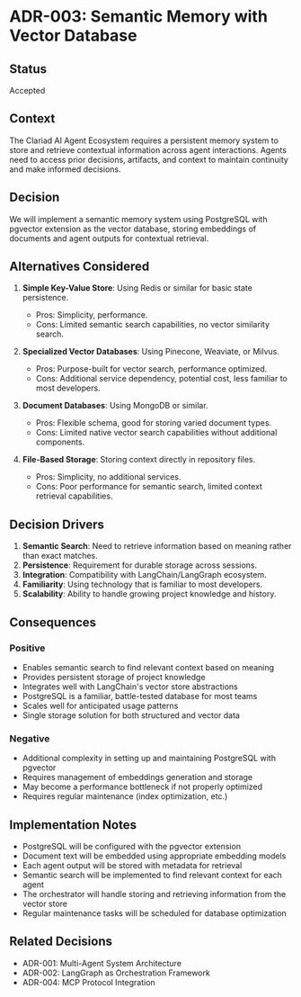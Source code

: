 # ADR-003: Semantic Memory with Vector Database

## Status

Accepted

## Context

The Clariad AI Agent Ecosystem requires a persistent memory system to store and retrieve contextual information across agent interactions. Agents need to access prior decisions, artifacts, and context to maintain continuity and make informed decisions.

## Decision

We will implement a semantic memory system using PostgreSQL with pgvector extension as the vector database, storing embeddings of documents and agent outputs for contextual retrieval.

## Alternatives Considered

1. **Simple Key-Value Store**: Using Redis or similar for basic state persistence.
   - Pros: Simplicity, performance.
   - Cons: Limited semantic search capabilities, no vector similarity search.

2. **Specialized Vector Databases**: Using Pinecone, Weaviate, or Milvus.
   - Pros: Purpose-built for vector search, performance optimized.
   - Cons: Additional service dependency, potential cost, less familiar to most developers.

3. **Document Databases**: Using MongoDB or similar.
   - Pros: Flexible schema, good for storing varied document types.
   - Cons: Limited native vector search capabilities without additional components.

4. **File-Based Storage**: Storing context directly in repository files.
   - Pros: Simplicity, no additional services.
   - Cons: Poor performance for semantic search, limited context retrieval capabilities.

## Decision Drivers

1. **Semantic Search**: Need to retrieve information based on meaning rather than exact matches.
2. **Persistence**: Requirement for durable storage across sessions.
3. **Integration**: Compatibility with LangChain/LangGraph ecosystem.
4. **Familiarity**: Using technology that is familiar to most developers.
5. **Scalability**: Ability to handle growing project knowledge and history.

## Consequences

### Positive

- Enables semantic search to find relevant context based on meaning
- Provides persistent storage of project knowledge
- Integrates well with LangChain's vector store abstractions
- PostgreSQL is a familiar, battle-tested database for most teams
- Scales well for anticipated usage patterns
- Single storage solution for both structured and vector data

### Negative

- Additional complexity in setting up and maintaining PostgreSQL with pgvector
- Requires management of embeddings generation and storage
- May become a performance bottleneck if not properly optimized
- Requires regular maintenance (index optimization, etc.)

## Implementation Notes

- PostgreSQL will be configured with the pgvector extension
- Document text will be embedded using appropriate embedding models
- Each agent output will be stored with metadata for retrieval
- Semantic search will be implemented to find relevant context for each agent
- The orchestrator will handle storing and retrieving information from the vector store
- Regular maintenance tasks will be scheduled for database optimization

## Related Decisions

- ADR-001: Multi-Agent System Architecture
- ADR-002: LangGraph as Orchestration Framework
- ADR-004: MCP Protocol Integration